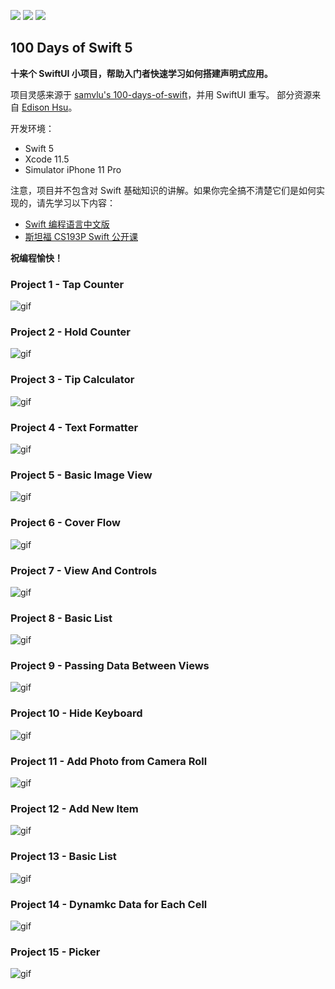 [![](https://img.shields.io/badge/Swift-5.0-orange)](https://swift.org/)
[![](https://img.shields.io/badge/Xcode-11.5-blue)](https://swift.org/)
[![](https://img.shields.io/badge/Simulator-iPhone11Pro-green)](https://swift.org/)

## 100 Days of Swift 5

**十来个 SwiftUI 小项目，帮助入门者快速学习如何搭建声明式应用。**

项目灵感来源于 [samvlu's 100-days-of-swift](http://samvlu.com/index.html)，并用 SwiftUI 重写。 部分资源来自 [Edison Hsu](https://github.com/Edison-Hsu/100-days-of-RxSwift)。

开发环境：

- Swift 5
- Xcode 11.5
- Simulator iPhone 11 Pro

注意，项目并不包含对 Swift 基础知识的讲解。如果你完全搞不清楚它们是如何实现的，请先学习以下内容：

- [Swift 编程语言中文版](https://www.cnswift.org/)
- [斯坦福 CS193P Swift 公开课](https://cs193p.sites.stanford.edu/)

**祝编程愉快！**

### Project 1 - Tap Counter

![gif](GIF/p1.gif)

### Project 2 - Hold Counter

![gif](GIF/p2.gif)

### Project 3 - Tip Calculator

![gif](GIF/p3.gif)

### Project 4 - Text Formatter

![gif](GIF/p4.gif)

### Project 5 - Basic Image View

![gif](GIF/p5.gif)

### Project 6 - Cover Flow

![gif](GIF/p6.gif)

### Project 7 - View And Controls

![gif](GIF/p7.gif)

### Project 8 - Basic List

![gif](GIF/p8.gif)

### Project 9 - Passing Data Between Views

![gif](GIF/p9.gif)

### Project 10 - Hide Keyboard

![gif](GIF/p10.gif)

### Project 11 - Add Photo from Camera Roll

![gif](GIF/p11.gif)

### Project 12 - Add New Item

![gif](GIF/p12.gif)

### Project 13 - Basic List

![gif](GIF/p13.gif)

### Project 14 - Dynamkc Data for Each Cell

![gif](GIF/p14.gif)

### Project 15 - Picker

![gif](GIF/p15.gif)